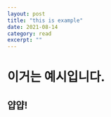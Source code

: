 ```yaml
---
layout: post
title: "this is example" 
date: 2021-08-14
category: read 
excerpt: ""
---
```


# 이거는 예시입니다.

## 얍얍!